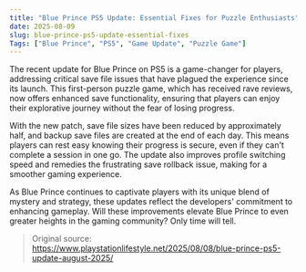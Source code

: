 ```yaml
---
title: "Blue Prince PS5 Update: Essential Fixes for Puzzle Enthusiasts"
date: 2025-08-09
slug: blue-prince-ps5-update-essential-fixes
Tags: ["Blue Prince", "PS5", "Game Update", "Puzzle Game"]
---
```


The recent update for Blue Prince on PS5 is a game-changer for players, addressing critical save file issues that have plagued the experience since its launch. This first-person puzzle game, which has received rave reviews, now offers enhanced save functionality, ensuring that players can enjoy their explorative journey without the fear of losing progress.

With the new patch, save file sizes have been reduced by approximately half, and backup save files are created at the end of each day. This means players can rest easy knowing their progress is secure, even if they can't complete a session in one go. The update also improves profile switching speed and remedies the frustrating save rollback issue, making for a smoother gaming experience.

As Blue Prince continues to captivate players with its unique blend of mystery and strategy, these updates reflect the developers' commitment to enhancing gameplay. Will these improvements elevate Blue Prince to even greater heights in the gaming community? Only time will tell.
> Original source: https://www.playstationlifestyle.net/2025/08/08/blue-prince-ps5-update-august-2025/